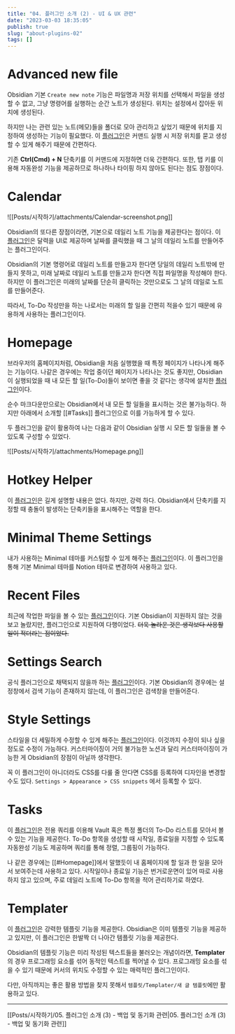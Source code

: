```yaml
---
title: "04. 플러그인 소개 (2) - UI & UX 관련"
date: "2023-03-03 18:35:05"
publish: true
slug: "about-plugins-02"
tags: []
---
```


# Advanced new file

Obsidian 기본 `Create new note` 기능은 파일명과 저장 위치를 선택해서 파일을 생성할 수 없고, 그냥 명령어를 실행하는 순간 노트가 생성된다. 위치는 설정에서 잡아둔 위치에 생성된다.

하지만 나는 관련 있는 노트(메모)들을 폴더로 모아 관리하고 싶었기 때문에 위치를 지정하여 생성하는 기능이 필요했다. 이 [플러그인](https://obsidian.md/plugins?id=obsidian-advanced-new-file)은 커맨드 실행 시 저장 위치를 묻고 생성할 수 있게 해주기 때문에 간편하다.

기존 **Ctrl(Cmd) + N** 단축키를 이 커맨드에 지정하면 더욱 간편하다. 또한, 탭 키를 이용해 자동완성 기능을 제공하므로 하나하나 타이핑 하지 않아도 된다는 점도 장점이다.

# Calendar

![[Posts/시작하기/attachments/Calendar-screenshot.png]]

Obsidian의 또다른 장점이라면, 기본으로 데일리 노트 기능을 제공한다는 점이다. 이 [플러그인](https://obsidian.md/plugins?id=calendar)은 달력을 UI로 제공하며 날짜를 클릭했을 때 그 날의 데일리 노트를 만들어주는 플러그인이다.

Obsidian의 기본 명령어로 데일리 노트를 만들고자 한다면 당일의 데일리 노트밖에 만들지 못하고, 미래 날짜로 데일리 노트를 만들고자 한다면 직접 파일명을 작성해야 한다. 하지만 이 플러그인은 미래의 날짜를 단순히 클릭하는 것만으로도 그 날의 데일로 노트를 만들어준다.

따라서, To-Do 작성만을 하는 나로서는 미래의 할 일을 간편히 적을수 있기 때문에 유용하게 사용하는 플러그인이다.

# Homepage

브라우저의 홈페이지처럼, Obsidian을 처음 실행했을 때 특정 페이지가 나타나게 해주는 기능이다. 나같은 경우에는 작업 중이던 페이지가 나타나는 것도 좋지만, Obsidian이 실행되었을 때 내 모든 할 일(To-Do)들이 보이면 좋을 것 같다는 생각에 설치한 [플러그인](https://obsidian.md/plugins?id=homepage)이다.

순수 마크다운만으로는 Obsidian에서 내 모든 할 일들을 표시하는 것은 불가능하다. 하지만 아래에서 소개할 [[#Tasks]] 플러그인으로 이를 가능하게 할 수 있다.

두 플러그인을 같이 활용하여 나는 다음과 같이 Obsidian 실행 시 모든 할 일들을 볼 수 있도록 구성할 수 있었다.

![[Posts/시작하기/attachments/Homepage.png]]

# Hotkey Helper

이 [플러그인](https://obsidian.md/plugins?id=hotkey-helper)은 길게 설명할 내용은 없다. 하지만, 강력 하다. Obsidian에서 단축키를 지정할 때 충돌이 발생하는 단축키들을 표시해주는 역할을 한다.

# Minimal Theme Settings

내가 사용하는 Minimal 테마를 커스텀할 수 있게 해주는 [플러그인](https://obsidian.md/plugins?id=obsidian-minimal-settings)이다. 이 플러그인을 통해 기본 Minimal 테마를 Notion 테마로 변경하여 사용하고 있다.

# Recent Files

최근에 작업한 파일을 볼 수 있는 [플러그인](https://obsidian.md/plugins?id=recent-files-obsidian)이다. 기본 Obsidian이 지원하지 않는 것을 보고 놀랐지만, 플러그인으로 지원하여 다행이었다. ~~더욱 놀라운 것은 생각보다 사용할 일이 적더라는 점이었다.~~

# Settings Search

공식 플러그인으로 채택되지 않을까 하는 [플러그인](https://obsidian.md/plugins?id=settings-search)이다. 기본 Obsidian의 경우에는 설정창에서 검색 기능이 존재하지 않는데, 이 플러그인은 검색창을 만들어준다.

# Style Settings

스타일을 더 세밀하게 수정할 수 있게 해주는 [플러그인](https://obsidian.md/plugins?id=obsidian-style-settings)이다. 이것까지 수정이 되나 싶을 정도로 수정이 가능하다. 커스터마이징이 거의 불가능한 노션과 달리 커스터마이징이 가능한 게 Obsidian의 장점이 아닐까 생각한다.

꼭 이 플러그인이 아니더라도 CSS를 다룰 줄 안다면 CSS를 등록하여 디자인을 변경할 수도 있다. `Settings > Appearance > CSS snippets` 에서 등록할 수 있다.

# Tasks

이 [플러그인](https://obsidian.md/plugins?id=obsidian-tasks-plugin)은 전용 쿼리를 이용해 Vault 혹은 특정 폴더의 To-Do 리스트를 모아서 볼 수 있는 기능을 제공한다. To-Do 항목을 생성할 때 시작일, 종료일을 지정할 수 있도록 자동완성 기능도 제공하며 쿼리를 통해 정렬, 그룹핑이 가능하다.

나 같은 경우에는 [[#Homepage]]에서 말했듯이 내 홈페이지에 할 일과 한 일을 모아서 보여주는데 사용하고 있다. 시작일이나 종료일 기능은 번거로운면이 있어 따로 사용하지 않고 있으며, 주로 데일리 노트에 To-Do 항목을 적어 관리하기로 하였다.

# Templater

이 [플러그인](https://obsidian.md/plugins?id=templater-obsidian)은 강력한 템플릿 기능을 제공한다. Obsidian은 이미 템플릿 기능을 제공하고 있지만, 이 플러그인은 한발짝 더 나아간 템플릿 기능을 제공한다.

Obsidian의 템플릿 기능은 미리 작성된 텍스트들을 불러오는 개념이라면, **Templater**의 경우 프로그래밍 요소를 섞어 동적인 텍스트를 찍어낼 수 있다. 프로그래밍 요소를 섞을 수 있기 때문에 커서의 위치도 수정할 수 있는 매력적인 플러그인이다.

다만, 아직까지는 좋은 활용 방법을 찾지 못해서 `템플릿/Templater/새 글 템플릿`에만 활용하고 있다.

---

[[Posts/시작하기/05. 플러그인 소개 (3) - 백업 및 동기화 관련|05. 플러그인 소개 (3) - 백업 및 동기화 관련]]
